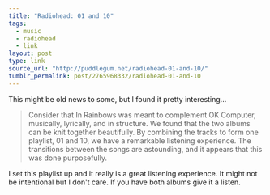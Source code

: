 ```yaml
---
title: "Radiohead: 01 and 10"
tags:
  - music
  - radiohead
  - link
layout: post
type: link
source_url: "http://puddlegum.net/radiohead-01-and-10/"
tumblr_permalink: post/2765968332/radiohead-01-and-10
---
```


This might be old news to some, but I found it pretty interesting...

> Consider that In Rainbows was meant to complement OK Computer, musically, lyrically, and in structure. We found that the two albums can be knit together beautifully. By combining the tracks to form one playlist, 01 and 10, we have a remarkable listening experience. The transitions between the songs are astounding, and it appears that this was done purposefully.

I set this playlist up and it really is a great listening experience. It might not be intentional but I don't care. If you have both albums give it a listen.
